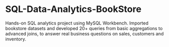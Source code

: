 # SQL-Data-Analytics-BookStore
Hands-on SQL analytics project using MySQL Workbench. Imported bookstore datasets and developed 20+ queries from basic aggregations to advanced joins, to answer real business questions on sales, customers and inventory.
